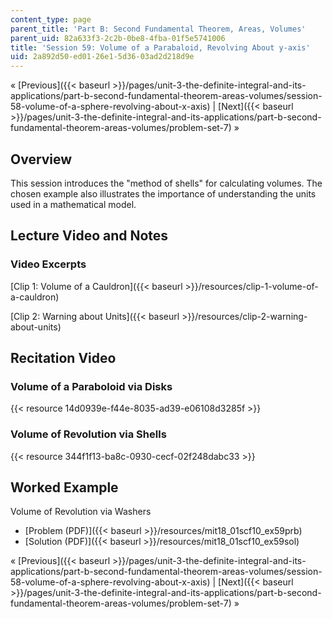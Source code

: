 ```yaml
---
content_type: page
parent_title: 'Part B: Second Fundamental Theorem, Areas, Volumes'
parent_uid: 82a633f3-2c2b-0be8-4fba-01f5e5741006
title: 'Session 59: Volume of a Parabaloid, Revolving About y-axis'
uid: 2a892d50-ed01-26e1-5d36-03ad2d218d9e
---
```


« [Previous]({{< baseurl >}}/pages/unit-3-the-definite-integral-and-its-applications/part-b-second-fundamental-theorem-areas-volumes/session-58-volume-of-a-sphere-revolving-about-x-axis) | [Next]({{< baseurl >}}/pages/unit-3-the-definite-integral-and-its-applications/part-b-second-fundamental-theorem-areas-volumes/problem-set-7) »

Overview
--------

This session introduces the "method of shells" for calculating volumes. The chosen example also illustrates the importance of understanding the units used in a mathematical model.

Lecture Video and Notes
-----------------------

### Video Excerpts

[Clip 1: Volume of a Cauldron]({{< baseurl >}}/resources/clip-1-volume-of-a-cauldron)

[Clip 2: Warning about Units]({{< baseurl >}}/resources/clip-2-warning-about-units)

Recitation Video
----------------

### Volume of a Paraboloid via Disks

{{< resource 14d0939e-f44e-8035-ad39-e06108d3285f >}}

### Volume of Revolution via Shells

{{< resource 344f1f13-ba8c-0930-cecf-02f248dabc33 >}}

Worked Example
--------------

Volume of Revolution via Washers

*   [Problem (PDF)]({{< baseurl >}}/resources/mit18_01scf10_ex59prb)
*   [Solution (PDF)]({{< baseurl >}}/resources/mit18_01scf10_ex59sol)

« [Previous]({{< baseurl >}}/pages/unit-3-the-definite-integral-and-its-applications/part-b-second-fundamental-theorem-areas-volumes/session-58-volume-of-a-sphere-revolving-about-x-axis) | [Next]({{< baseurl >}}/pages/unit-3-the-definite-integral-and-its-applications/part-b-second-fundamental-theorem-areas-volumes/problem-set-7) »